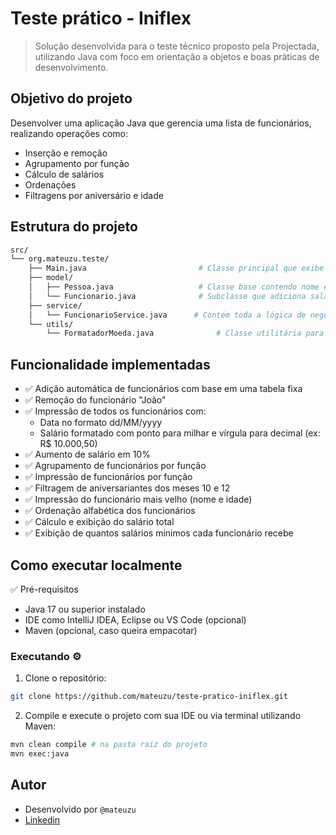 # Teste prático - Iniflex
>Solução desenvolvida para o teste técnico proposto pela Projectada, utilizando Java com foco em orientação a objetos e boas práticas de desenvolvimento.


## Objetivo do projeto
Desenvolver uma aplicação Java que gerencia uma lista de funcionários, realizando operações como:
- Inserção e remoção
- Agrupamento por função
- Cálculo de salários
- Ordenações
- Filtragens por aniversário e idade

## Estrutura do projeto
```bash
src/
└── org.mateuzu.teste/
    ├── Main.java                         # Classe principal que exibe o menu e interage com o serviço
    ├── model/
    │   ├── Pessoa.java                   # Classe base contendo nome e data de nascimento
    │   └── Funcionario.java              # Subclasse que adiciona salário e função
    ├── service/
    │   └── FuncionarioService.java      # Contém toda a lógica de negócio e manipulação dos funcionários
    └── utils/
        └── FormatadorMoeda.java              # Classe utilitária para formatar datas e valores monetários
```

## Funcionalidade implementadas
- ✅ Adição automática de funcionários com base em uma tabela fixa
- ✅ Remoção do funcionário "João"
- ✅ Impressão de todos os funcionários com:
    - Data no formato dd/MM/yyyy
    - Salário formatado com ponto para milhar e vírgula para decimal (ex: R$ 10.000,50)
- ✅ Aumento de salário em 10%
- ✅ Agrupamento de funcionários por função
- ✅ Impressão de funcionários por função
- ✅ Filtragem de aniversariantes dos meses 10 e 12
- ✅ Impressão do funcionário mais velho (nome e idade)
- ✅ Ordenação alfabética dos funcionários
- ✅ Cálculo e exibição do salário total
- ✅ Exibição de quantos salários mínimos cada funcionário recebe

## Como executar localmente
✅ Pré-requisitos
- Java 17 ou superior instalado
- IDE como IntelliJ IDEA, Eclipse ou VS Code (opcional)
- Maven (opcional, caso queira empacotar)

### Executando ⚙️
1. Clone o repositório:
```bash
git clone https://github.com/mateuzu/teste-pratico-iniflex.git
```
2. Compile e execute o projeto com sua IDE ou via terminal utilizando Maven:
```bash
mvn clean compile # na pasta raiz do projeto
mvn exec:java
```

## Autor
- Desenvolvido por `@mateuzu`
- [Linkedin](https://linkedin.com/in/mateus-ferreira-costa)